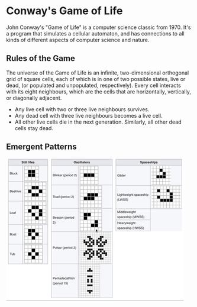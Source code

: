 # Conway's Game of Life

John Conway's "Game of Life" is a computer science classic from 1970. It's a program that simulates a cellular automaton, and has connections to all kinds of different aspects of computer science and nature.

## Rules of the Game

The universe of the Game of Life is an infinite, two-dimensional orthogonal grid of square cells, each of which is in one of two possible states, live or dead, (or populated and unpopulated, respectively). Every cell interacts with its eight neighbours, which are the cells that are horizontally, vertically, or diagonally adjacent.

- Any live cell with two or three live neighbours survives.
- Any dead cell with three live neighbours becomes a live cell.
- All other live cells die in the next generation. Similarly, all other dead cells stay dead.

## Emergent Patterns

![Example Patterns](/docs/img/patterns.gif)
